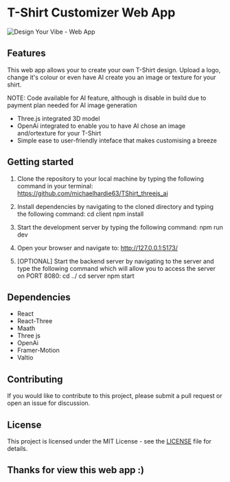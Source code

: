 # T-Shirt Customizer Web App

![Design Your Vibe - Web App](Design_Your_Vibe.png)

## Features
This web app allows your to create your own T-Shirt design.
Upload a logo, change it's colour or even have AI create you an image or texture for your shirt.

NOTE: Code available for AI feature, although is disable in build due to payment plan needed for AI image generation

* Three.js integrated 3D model
* OpenAi integrated to enable you to have AI chose an image and/ortexture for your T-Shirt
* Simple ease to user-friendly inteface that makes customising a breeze

## Getting started

1. Clone the repository to your local machine by typing the following command in your terminal:
https://github.com/michaelhardie63/TShirt_threejs_ai

2. Install dependencies by navigating to the cloned directory and typing the following command:
cd client
npm install

3. Start the development server by typing the following command:
npm run dev

4. Open your browser and navigate to:
http://127.0.0.1:5173/

5. [OPTIONAL] Start the backend server by navigating to the server and type the following command which will allow you to access the server on PORT 8080:
cd ../
cd server
npm start

## Dependencies
* React
* React-Three
* Maath
* Three js
* OpenAi
* Framer-Motion
* Valtio

## Contributing
If you would like to contribute to this project, please submit a pull request or open an issue for discussion.

## License
This project is licensed under the MIT License - see the [LICENSE]() file for details.

## Thanks for view this web app :)
